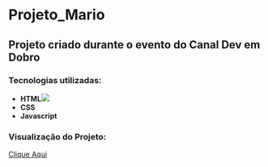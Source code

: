 # **Projeto_Mario**

 ## Projeto criado durante o evento do Canal Dev em Dobro

 ### Tecnologias utilizadas: 
    
* **HTML**![](https://cdn-icons-png.flaticon.com/512/5968/5968267.png)
* **CSS**
* **Javascript**

 ### Visualização do Projeto: 
    
[Clique Aqui](https://github.com/CarlosDev0410/Projeto_Mario)

